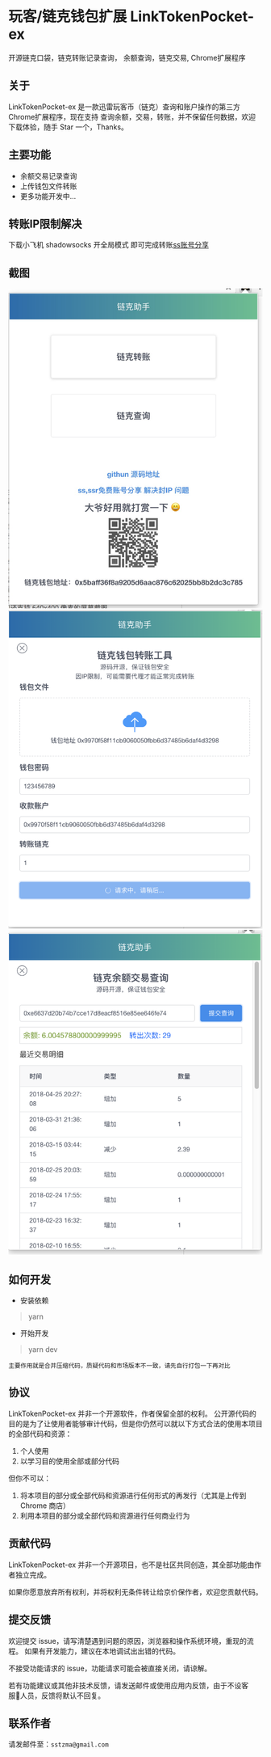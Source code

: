 # 玩客/链克钱包扩展 LinkTokenPocket-ex
开源链克口袋，链克转账记录查询， 余额查询，链克交易, Chrome扩展程序
## 关于 

LinkTokenPocket-ex 是一款迅雷玩客币（链克）查询和账户操作的第三方 Chrome扩展程序，现在支持 查询余额，交易，转账，并不保留任何数据，欢迎下载体验，随手 Star 一个，Thanks。

## 主要功能

* 余额交易记录查询
* 上传钱包文件转账
* 更多功能开发中...

## 转账IP限制解决
下载小飞机 shadowsocks 开全局模式 即可完成转账[ss账号分享](https://github.com/ssstk/freess)

## 截图

![](./screenshot/1.png)       ![](./screenshot/2.png)      ![](./screenshot/3.png) 

## 如何开发

* 安装依赖
> yarn 

* 开始开发
> yarn dev

`主要作用就是合并压缩代码，质疑代码和市场版本不一致，请先自行打包一下再对比`


## 协议

LinkTokenPocket-ex 并非一个开源软件，作者保留全部的权利。
公开源代码的目的是为了让使用者能够审计代码，但是你仍然可以就以下方式合法的使用本项目的全部代码和资源：

1. 个人使用
2. 以学习目的使用全部或部分代码

但你不可以：

1. 将本项目的部分或全部代码和资源进行任何形式的再发行（尤其是上传到 Chrome 商店）
2. 利用本项目的部分或全部代码和资源进行任何商业行为

## 贡献代码

LinkTokenPocket-ex  并非一个开源项目，也不是社区共同创造，其全部功能由作者独立完成。

如果你愿意放弃所有权利，并将权利无条件转让给京价保作者，欢迎您贡献代码。

## 提交反馈

欢迎提交 issue，请写清楚遇到问题的原因，浏览器和操作系统环境，重现的流程。
如果有开发能力，建议在本地调试出出错的代码。

不接受功能请求的 issue，功能请求可能会被直接关闭，请谅解。

若有功能建议或其他非技术反馈，请发送邮件或使用应用内反馈，由于不设客服人员，反馈将默认不回复。

## 联系作者

请发邮件至：`sstzma@gmail.com`



